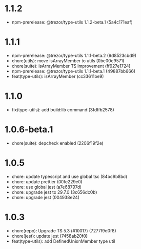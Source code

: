 # 1.1.2

-   npm-prerelease: @trezor/type-utils 1.1.2-beta.1 (5a4c171eaf)

# 1.1.1

-   npm-prerelease: @trezor/type-utils 1.1.1-beta.2 (9d8523cbd9)
-   chore(utils): move isArrayMember to utils (0be00e9571)
-   chore(suite): isArrayMember TS improvement (ff927e1724)
-   npm-prerelease: @trezor/type-utils 1.1.1-beta.1 (49887bb666)
-   feat(type-utils): isArrayMember (cc33611be9)

# 1.1.0

-   fix(type-utils): add build:lib command (3fdffb2578)

# 1.0.6-beta.1

-   chore(suite): depcheck enabled (2206f19f2e)

# 1.0.5

-   chore: update typescript and use global tsc (84bc9b8bd)
-   chore: update prettier (00fe229e0)
-   chore: use global jest (a7e68797d)
-   chore: upgrade jest to 29.7.0 (3c656dc0b)
-   chore: upgrade jest (004938e24)

# 1.0.3

-   chore(repo): Upgrade TS 5.3 (#10017) (7277f9d0f8)
-   chore(jest): update jest (7458ab20f0)
-   feat(type-utils): add DefinedUnionMember type util
